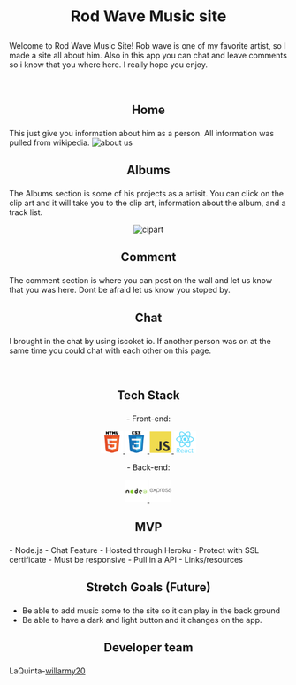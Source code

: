 # <p align="center"> Rod Wave Music site</p>

Welcome to Rod Wave Music Site! Rob wave is one of my favorite artist, so I made a site all about him. Also in this app you can chat and leave comments so i know that you where here. I really hope you enjoy. 
<p align ="center" >
<img width="750" alt="" src="/client/public/images/">
</p>


## <p align="center"> Home</p>
This just give you information about him as a person. All information was pulled from wikipedia.
<img width="1000" alt="about us" src="/client/public/images/banner.jpg">


## <p align="center"> Albums</p>
The Albums section is some of his projects as a artisit. You can click on the clip art and it will take you to the clip art, information about the album, and a track list. 
  
<p align="center">
  <img width="750" alt="cipart" src="/public/images/rodwave/clipart.png">
</p>

## <p align="center"> Comment</p>
The comment section is where you can post on the wall and let us know that you was here. Dont be afraid let us know you stoped by.



## <p align="center"> Chat</p>
<p> I brought in the chat by using iscoket io. If another person was on at the same time you could chat with each other on this page. </p></br>



## <p align="center"> Tech Stack </p>

<p align="center">- Front-end:</p> <p align="center"> <a href="https://www.w3.org/html/" target="_blank"> <img src="https://raw.githubusercontent.com/devicons/devicon/master/icons/html5/html5-original-wordmark.svg" alt="html5" width="40" height="40"/> </a>  <a href="https://www.w3schools.com/css/" target="_blank"> <img src="https://raw.githubusercontent.com/devicons/devicon/master/icons/css3/css3-original-wordmark.svg" alt="css3" width="40" height="40"/> </a><a href="https://developer.mozilla.org/en-US/docs/Web/JavaScript" target="_blank"> <img src="https://raw.githubusercontent.com/devicons/devicon/master/icons/javascript/javascript-original.svg" alt="javascript" width="40" height="40"/> </a>  <img src="https://raw.githubusercontent.com/devicons/devicon/master/icons/react/react-original-wordmark.svg" alt="react" width="40" height="40"/> </a>  <p>
<p align="center">- Back-end:</p> <p align="center"> <a href="https://nodejs.org" target="_blank"> <img src="https://raw.githubusercontent.com/devicons/devicon/master/icons/nodejs/nodejs-original-wordmark.svg" alt="nodejs" width="40" height="40"/> </a> <a href="https://expressjs.com" target="_blank"> <img src="https://raw.githubusercontent.com/devicons/devicon/master/icons/express/express-original-wordmark.svg" alt="express" width="40" height="40"/> </a>  <p>



## <p align="center"> MVP</p>
<p aling="center">
-  Node.js
-  Chat Feature
- Hosted through Heroku
- Protect with SSL certificate
- Must be responsive
- Pull in a API
- Links/resources
</p>

## <p align="center"> Stretch Goals (Future)</p>
- Be able to add music some to the site so it can play in the back ground
- Be able to have a dark and light button and it changes on the app. 


## <p align="center"> Developer team</p>

LaQuinta-[willarmy20](https://github.com/willarmy20)



